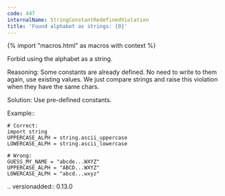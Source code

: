 ```yaml
---
code: 447
internalName: StringConstantRedefinedViolation
title: 'Found alphabet as strings: {0}'
---
```


{% import "macros.html" as macros with context %}


Forbid using the alphabet as a string.

Reasoning:
    Some constants are already defined.
    No need to write to them again, use existing values.
    We just compare strings and raise this violation
    when they have the same chars.

Solution:
    Use pre-defined constants.

Example::

    # Correct:
    import string
    UPPERCASE_ALPH = string.ascii_uppercase
    LOWERCASE_ALPH = string.ascii_lowercase

    # Wrong:
    GUESS_MY_NAME = "abcde...WXYZ"
    UPPERCASE_ALPH = "ABCD...WXYZ"
    LOWERCASE_ALPH = "abcd...wxyz"

.. versionadded:: 0.13.0